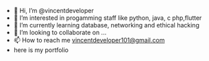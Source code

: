 - 👋 Hi, I’m @vincentdeveloper
- 👀 I’m interested in progamming staff like python, java, c php,flutter
- 🌱 I’m currently learning database, networking and ethical hacking
- 💞️ I’m looking to collaborate on ...
- 📫 How to reach me vincentdeveloper101@gmail.com
-    here is my portfolio

<!---
vincentdeveloper/vincentdeveloper is a ✨ special ✨ repository because its `README.md` (this file) appears on your GitHub profile.
You can click the Preview link to take a look at your changes.
--->
